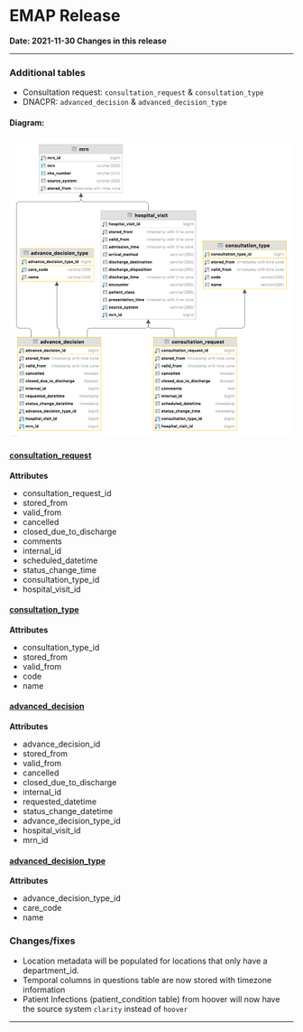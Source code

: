 # EMAP Release

**Date: 2021-11-30 Changes in this release**

---

### Additional tables

- Consultation request: `consultation_request` & `consultation_type`
- DNACPR: `advanced_decision` & `advanced_decision_type`

#### Diagram:

![advance decision and consultation request](diagrams/advance-decision_consult-request.png)


#### [consultation_request](../data_dictionary/tables.md#ConsultationRequest)

**Attributes**

* consultation_request_id
* stored_from
* valid_from
* cancelled
* closed_due_to_discharge
* comments
* internal_id
* scheduled_datetime
* status_change_time
* consultation_type_id
* hospital_visit_id


#### [consultation_type](../data_dictionary/tables.md#ConsultationType)

**Attributes**

* consultation_type_id
* stored_from
* valid_from
* code
* name

#### [advanced_decision](../data_dictionary/tables.md#AdvanceDecision)

**Attributes**

* advance_decision_id
* stored_from
* valid_from
* cancelled
* closed_due_to_discharge
* internal_id
* requested_datetime
* status_change_datetime
* advance_decision_type_id
* hospital_visit_id
* mrn_id 


#### [advanced_decision_type](../data_dictionary/tables.md#AdvanceDecisionType)

**Attributes**

* advance_decision_type_id
* care_code
* name

### Changes/fixes

* Location metadata will be populated for locations that only have a department_id.
* Temporal columns in questions table are now stored with timezone information
* Patient Infections (patient_condition table) from hoover will now have the source system `clarity` instead of `hoover`

---
<!--
## Data sources



### Repository Versions

| Repository            | Version |
| :-                    | :-:     |
|Hl7-processor          | 2.3     |
|Emap_interchange       | 2.3     |
|Emap-Core              | 2.3     |
|Inform-DB              | 2.3     |
|Hoover                 | 2.3     |
>
